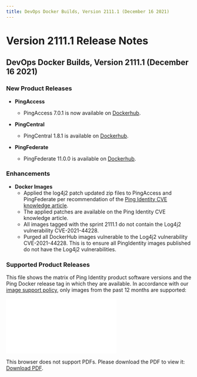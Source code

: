 ```yaml
---
title: DevOps Docker Builds, Version 2111.1 (December 16 2021)
---
```

# Version 2111.1 Release Notes

## DevOps Docker Builds, Version 2111.1 (December 16 2021)

### New Product Releases

- **PingAccess**
    - PingAccess 7.0.1 is now available on [Dockerhub](https://hub.docker.com/r/pingidentity/pingaccess).

- **PingCentral**
    - PingCentral 1.8.1 is available on [Dockerhub](https://hub.docker.com/r/pingidentity/pingcentral).

- **PingFederate**
    - PingFederate 11.0.0 is available on [Dockerhub](https://hub.docker.com/r/pingidentity/pingfederate).

### Enhancements

- **Docker Images**
    - Applied the log4j2 patch updated zip files to PingAccess and PingFederate per recommendation of the [Ping Identity CVE knowledge article](https://support.pingidentity.com/s/article/Log4j2-vulnerability-CVE-CVE-2021-44228).
    - The applied patches are available on the Ping Identity CVE knowledge article.
    - All images tagged with the sprint 2111.1 do not contain the Log4j2 vulnerability CVE-2021-44228.
    - Purged all DockerHub images vulnerable to the Log4j2 vulnerability CVE-2021-44228. This is to ensure all PingIdentity images published do not have the Log4j2 vulnerabilities.

### Supported Product Releases

This file shows the matrix of Ping Identity product software versions and the Ping Docker release tag in which they are available.  In accordance with our [image support policy](../docker-images/imageSupport.md), only images from the past 12 months are supported:

<object data="../../images/productVersionsAndImageTags.pdf" type="application/pdf" width="100%" height="1000px">
    <embed src="../../images/productVersionsAndImageTags.pdf">
        <p>This browser does not support PDFs. Please download the PDF to view it: <a href="../../images/productVersionsAndImageTags.pdf">Download PDF</a>.</p>
    </embed>
</object>
